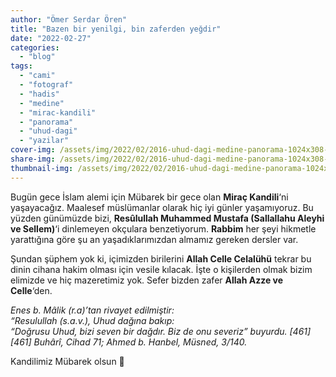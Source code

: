 ```yaml
---
author: "Ömer Serdar Ören"
title: "Bazen bir yenilgi, bin zaferden yeğdir"
date: "2022-02-27"
categories: 
  - "blog"
tags: 
  - "cami"
  - "fotograf"
  - "hadis"
  - "medine"
  - "mirac-kandili"
  - "panorama"
  - "uhud-dagi"
  - "yazilar"
cover-img: /assets/img/2022/02/2016-uhud-dagi-medine-panorama-1024x308-1.jpeg
share-img: /assets/img/2022/02/2016-uhud-dagi-medine-panorama-1024x308-1.jpeg
thumbnail-img: /assets/img/2022/02/2016-uhud-dagi-medine-panorama-1024x308-1.jpeg
---
```



Bugün gece İslam alemi için Mübarek bir gece olan **Miraç Kandili**‘ni yaşayacağız. Maalesef müslümanlar olarak hiç iyi günler yaşamıyoruz. Bu yüzden günümüzde bizi, **Resûlullah Muhammed Mustafa (Sallallahu Aleyhi ve Sellem)**‘i dinlemeyen okçulara benzetiyorum. **Rabbim** her şeyi hikmetle yarattığına göre şu an yaşadıklarımızdan almamız gereken dersler var.

Şundan şüphem yok ki, içimizden birilerini **Allah Celle Celalühü** tekrar bu dinin cihana hakim olması için vesile kılacak. İşte o kişilerden olmak bizim elimizde ve hiç mazeretimiz yok. Sefer bizden zafer **Allah Azze ve Celle**‘den.

_Enes b. Mâlik (r.a)’tan rivayet edilmiştir:  
“Resulullah (s.a.v.), Uhud dağına bakıp:  
“Doğrusu Uhud, bizi seven bir dağdır. Biz de onu severiz” buyurdu. \[461\]  
\[461\] Buhârî, Cihad 71; Ahmed b. Hanbel, Müsned, 3/140._

Kandilimiz Mübarek olsun 🕌
